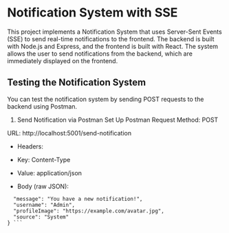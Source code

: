 # Notification System with SSE

This project implements a Notification System that uses Server-Sent Events (SSE) to send real-time notifications to the frontend. The backend is built with Node.js and Express, and the frontend is built with React. The system allows the user to send notifications from the backend, which are immediately displayed on the frontend.

## Testing the Notification System

You can test the notification system by sending POST requests to the backend using Postman.

1. Send Notification via Postman
   Set Up Postman Request
   Method: POST

URL: http://localhost:5001/send-notification

- Headers:

- Key: Content-Type
- Value: application/json
- Body (raw JSON):

````{
  "message": "You have a new notification!",
  "username": "Admin",
  "profileImage": "https://example.com/avatar.jpg",
  "source": "System"
} ```
````
